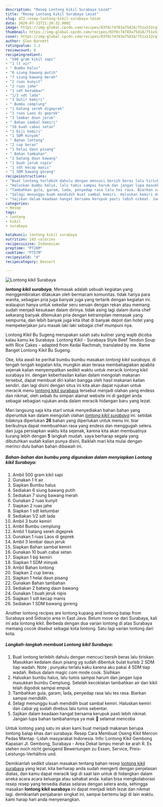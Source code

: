 ```yaml
---
description: "Resep Lontong kikil Surabaya Lezat"
title: "Resep Lontong kikil Surabaya Lezat"
slug: 472-resep-lontong-kikil-surabaya-lezat
date: 2020-07-31T21:20:32.900Z
image: https://img-global.cpcdn.com/recipes/03f0c74783a75d18/751x532cq70/lontong-kikil-surabaya-foto-resep-utama.jpg
thumbnail: https://img-global.cpcdn.com/recipes/03f0c74783a75d18/751x532cq70/lontong-kikil-surabaya-foto-resep-utama.jpg
cover: https://img-global.cpcdn.com/recipes/03f0c74783a75d18/751x532cq70/lontong-kikil-surabaya-foto-resep-utama.jpg
author: Glen Barnett
ratingvalue: 3.2
reviewcount: 8
recipeingredient:
- "500 gram kikil sapi"
- "1 lt air"
- " Bumbu halus"
- "6 siung bawang putih"
- "7 siung bawang merah"
- "2 ruas kunyit"
- "2 ruas jahe"
- "1 sdt ketumbar"
- "1/2 sdt lada"
- "3 butir kemiri"
- " Bumbu cemplung"
- "1 batang sereh digeprek"
- "1 ruas Laos di geprek"
- "3 lembar daun jeruk"
- " Bahan sambal kemiri"
- "10 buah cabai setan"
- "1 biji kemiri"
- "1 SDM minyak"
- " Bahan lontong"
- "2 cup beras"
- "1 helai daun pisang"
- " Bahan tambahan"
- "2 batang daun bawang"
- "1 buah jeruk nipis"
- "1 sdt kecap manis"
- "1 SDM bawang goreng"
recipeinstructions:
- "Buat lontong terlebih dahulu dengan mencuci bersih beras lalu tiriskan. Masukkan kedalam daun pisang yg sudah dibentuk bulat kurleb 2 SDM tiap wadah. Note ; punyaku terlalu kaku karena aku pakai 4 SDM tiap wadah. Rebus dalam magic com mode cook. Sisihkan"
- "Haluskan bumbu halus, lalu tumis sampai harum dan jangan lupa masukkan bumbu Cemplung. Setelah kecoklatan tambahkan air dan kikil telah digodok sampai empuk"
- "Tambahkan gula, garam, lada, penyedap rasa lalu tes rasa. Biarkan sampai mendidih."
- "Selagi menunggu kuah mendidih buat sambal kemiri. Haluskan kemiri dan cabai yg sudah direbus lalu tumis sebentar."
- "Sajikan dalam keadaan hangat bersama kerupuk pasti lebih nikmat. Jangan lupa bahan tambahannya ya mak 💞 selamat mencoba"
categories:
- Resep
tags:
- lontong
- kikil
- surabaya

katakunci: lontong kikil surabaya 
nutrition: 143 calories
recipecuisine: Indonesian
preptime: "PT26M"
cooktime: "PT57M"
recipeyield: "4"
recipecategory: Dessert

---
```



![Lontong kikil Surabaya](https://img-global.cpcdn.com/recipes/03f0c74783a75d18/751x532cq70/lontong-kikil-surabaya-foto-resep-utama.jpg)

<b><i>lontong kikil surabaya</i></b>, Memasak adalah sebuah kegiatan yang menggembirakan dilakukan oleh bermacam komunitas. tidak hanya para wanita, sebagian pria juga banyak juga yang tertarik dengan kegiatan ini. walaupun hanya untuk sekedar seru seruan dengan rekan atau memang sudah menjadi kesukaan dalam dirinya. tidak asing lagi dalam dunia chef sekarang banyak ditemukan pria dengan ketrampilan memasak yang sempurna, dan lebih banyak juga kita lihat di banyak depot dan hotel yang mempekerjakan juru masak laki laki sebagai chef mumpuni nya.

Lontong Kikil Bu Sugeng merupakan salah satu kuliner yang wajib dicoba kalau kamu ke Surabaya. Lontong Kikil - Surabaya Style Beef Tendon Soup with Rice Cakes - adapted from Kedai Rachmah, translated by me. Rame Banget Lontong Kikil Bu Sugeng.

Oke, kita awali ke perihal bumbu bumbu masakan <i>lontong kikil surabaya</i>. di tengah tengah kegiatan kita, mungkin akan terasa membahagiakan apabila sejenak kalian menyempatkan sedikit waktu untuk meracik lontong kikil surabaya ini. dengan keberhasilan kalian dalam mengolah makanan tersebut, dapat membuat diri kalian bangga oleh hasil makanan kalian sendiri. dan lagi disini dengan situs ini kita akan dapat rujukan untuk meracik menu <u>lontong kikil surabaya</u> tersebut menjadi olahan yang endess dan nikmat, oleh sebab itu simpan alamat website ini di gadget anda sebagai sebagian rujukan anda dalam meracik hidangan baru yang lezat.


Mari langsung saja kita start untuk menyediakan bahan bahan yang diperuntuk kan dalam mengolah olahan <u><i>lontong kikil surabaya</i></u> ini. setidak tidaknya diperlukan <b>26</b> bahan yang diperlukan untuk menu ini. biar berikutnya dapat membuahkan rasa yang endess dan menggugah selera. dan juga persiapkan waktu kita sejenak, karena kita akan membuatnya kurang lebih dengan <b>5</b> langkah mudah. saya berharap segala yang dibutuhkan sudah kalian punya disini, Baiklah mari kita mulai dengan merinci dulu bahan bahan dibawah ini.

<!--inarticleads1-->

##### Bahan-bahan dan bumbu yang digunakan dalam menyiapkan Lontong kikil Surabaya:

1. Ambil 500 gram kikil sapi
1. Gunakan 1 lt air
1. Siapkan  Bumbu halus
1. Sediakan 6 siung bawang putih
1. Sediakan 7 siung bawang merah
1. Gunakan 2 ruas kunyit
1. Siapkan 2 ruas jahe
1. Siapkan 1 sdt ketumbar
1. Sediakan 1/2 sdt lada
1. Ambil 3 butir kemiri
1. Ambil  Bumbu cemplung
1. Ambil 1 batang sereh digeprek
1. Gunakan 1 ruas Laos di geprek
1. Ambil 3 lembar daun jeruk
1. Siapkan  Bahan sambal kemiri
1. Gunakan 10 buah cabai setan
1. Siapkan 1 biji kemiri
1. Siapkan 1 SDM minyak
1. Ambil  Bahan lontong
1. Siapkan 2 cup beras
1. Siapkan 1 helai daun pisang
1. Gunakan  Bahan tambahan
1. Sediakan 2 batang daun bawang
1. Gunakan 1 buah jeruk nipis
1. Siapkan 1 sdt kecap manis
1. Sediakan 1 SDM bawang goreng


Another lontong recipes are lontong kupang and lontong balap from Surabaya and Sidoarjo area in East Java. Belum move on dari Surabaya, kali ini ada lontong kikil. Berbeda dengan dua varian lontong di atas Surabaya memang cocok disebut sebagai kota lontong. Satu lagi varian lontong dari kota. 

<!--inarticleads2-->

##### Langkah-langkah membuat Lontong kikil Surabaya:

1. Buat lontong terlebih dahulu dengan mencuci bersih beras lalu tiriskan. Masukkan kedalam daun pisang yg sudah dibentuk bulat kurleb 2 SDM tiap wadah. Note ; punyaku terlalu kaku karena aku pakai 4 SDM tiap wadah. Rebus dalam magic com mode cook. Sisihkan
1. Haluskan bumbu halus, lalu tumis sampai harum dan jangan lupa masukkan bumbu Cemplung. Setelah kecoklatan tambahkan air dan kikil telah digodok sampai empuk
1. Tambahkan gula, garam, lada, penyedap rasa lalu tes rasa. Biarkan sampai mendidih.
1. Selagi menunggu kuah mendidih buat sambal kemiri. Haluskan kemiri dan cabai yg sudah direbus lalu tumis sebentar.
1. Sajikan dalam keadaan hangat bersama kerupuk pasti lebih nikmat. Jangan lupa bahan tambahannya ya mak 💞 selamat mencoba


Untuk lontong yang satu ini akan kami buat menjadi makanan berupa lontong balap khas dari surabaya. Resep Cara Membuat Oseng Kikil Mercon Pedas Mantap -Lidah masyarakat Indonesia. Info: Lontong Kikil Gembong Kapasari Jl. Gembong, Surabaya - Area Dekat lampu merah ke arah R. Es stehen noch nicht genügend Bewertungen zu Essen, Service, Preis-Leistungs-Verhältnis und. 

Demikianlah sedikit ulasan masakan tentang bahan resep <u>lontong kikil surabaya</u> yang lezat. kita berharap anda sudah mengerti dengan penjelasan diatas, dan kamu dapat meracik lagi di saat lain untuk di hidangkan dalam aneka acara acara keluarga atau sahabat anda. kalian bisa mengkolaborasi resep resep yang tersedia diatas selaras dengan selera anda, sehingga masakan <b>lontong kikil surabaya</b> ini dapat menjadi lebih lezat dan nikmat lagi. demikianlah penjabaran singkat ini, sampai bertemu lagi di lain waktu. kami harap hari anda menyenangkan.
